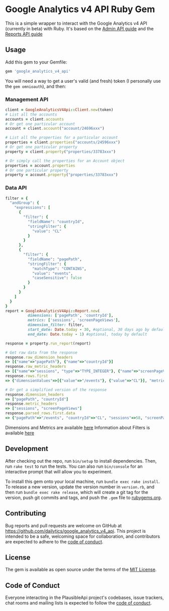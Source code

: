 # Google Analytics v4 API Ruby Gem
This is a simple wrapper to interact with the Google Analytics v4 API (currently in beta) with Ruby.
It's based on the [Admin API guide](https://developers.google.com/analytics/devguides/config/admin/v1/rest) and the
[Reports API guide](https://developers.google.com/analytics/devguides/reporting/data/v1/basics?authuser=1#report_response)

## Usage
Add this gem to your Gemfile:
```rb
gem 'google_analytics_v4_api'
```

You will need a way to get a user's valid (and fresh) token (I personally use the `gem omnioauth`), and then:

### Management API
```rb
client = GoogleAnalyticsV4Api::Client.new(token)
# List all the accounts
accounts = client.accounts
# Or get one particular account
account = client.account("account/24696xxx")

# List all the properties for a particular account
properties = client.properties("accounts/24596xxx")
# Or get one particular property
property = client.property("properties/33783xxx")

# Or simply call the properties for an Account object
properties = account.properties
# Or one particular property
property = account.property("properties/33783xxx")
```

### Data API
```rb
filter = {
  "andGroup": {
    "expressions": [
      {
        "filter": {
          "fieldName": "countryId",
          "stringFilter": {
            "value": "CL"
          }
        }
      },
      {
        "filter": {
          "fieldName": "pagePath",
          "stringFilter": {
            "matchType": "CONTAINS",
            "value": "events",
            "caseSensitive": false
          }
        }
      }
    ]
  }
}
report = GoogleAnalyticsV4Api::Report.new(
          dimensions: ['pagePath', 'countryId'],
          metrics: ['sessions', 'screenPageViews'],
          dimension_filter: filter,
          start_date: Date.today - 30, #optional, 30 days ago by default
          end_date: Date.today - 1) #optional, today by default

response = property.run_report(report)

# Get raw data from the response
response.raw_dimension_headers
=> [{"name"=>"pagePath"}, {"name"=>"countryId"}]
response.raw_metric_headers
=> [{"name"=>"sessions", "type"=>"TYPE_INTEGER"}, {"name"=>"screenPageViews", "type"=>"TYPE_INTEGER"}]
response.rows.first
=> {"dimensionValues"=>[{"value"=>"/events"}, {"value"=>"CL"}], "metricValues"=>[{"value"=>"58"}, {"value"=>"78"}]}

# Or get a simplified version of the response
response.dimension_headers
=> ["pagePath", "countryId"]
response.metric_headers
=> ["sessions", "screenPageViews"]
response.parsed_rows.first.data
=> {"pagePath"=>"/events", "countryId"=>"CL", "sessions"=>58, "screenPageViews"=>78}

```
Dimensions and Metrics are available [here](https://developers.google.com/analytics/devguides/reporting/data/v1/api-schema)
Information about Filters is available [here](https://developers.google.com/analytics/devguides/reporting/data/v1/basics#dimension_filters)

## Development

After checking out the repo, run `bin/setup` to install dependencies. Then, run `rake test` to run the tests. You can also run `bin/console` for an interactive prompt that will allow you to experiment.

To install this gem onto your local machine, run `bundle exec rake install`. To release a new version, update the version number in `version.rb`, and then run `bundle exec rake release`, which will create a git tag for the version, push git commits and tags, and push the `.gem` file to [rubygems.org](https://rubygems.org).

## Contributing

Bug reports and pull requests are welcome on GitHub at https://github.com/dailytics/google_analytics_v4_api. This project is intended to be a safe, welcoming space for collaboration, and contributors are expected to adhere to the [code of conduct](https://github.com/dailytics/google_analytics_v4_api/blob/main/CODE_OF_CONDUCT.md).


## License

The gem is available as open source under the terms of the [MIT License](https://opensource.org/licenses/MIT).

## Code of Conduct

Everyone interacting in the PlausibleApi project's codebases, issue trackers, chat rooms and mailing lists is expected to follow the [code of conduct](https://github.com/dailytics/google_analytics_v4_api/blob/main/CODE_OF_CONDUCT.md).